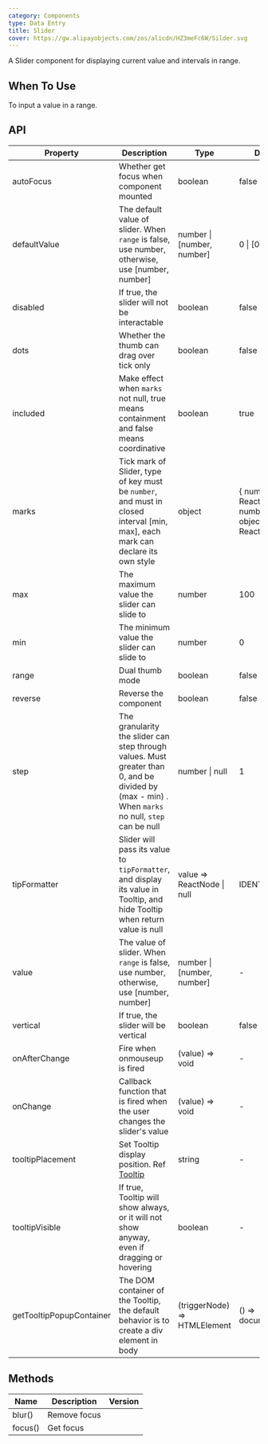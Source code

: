 ```yaml
---
category: Components
type: Data Entry
title: Slider
cover: https://gw.alipayobjects.com/zos/alicdn/HZ3meFc6W/Silder.svg
---
```


A Slider component for displaying current value and intervals in range.

## When To Use

To input a value in a range.

## API

| Property | Description | Type | Default | Version |
| --- | --- | --- | --- | --- |
| autoFocus | Whether get focus when component mounted | boolean | false |  |
| defaultValue | The default value of slider. When `range` is false, use number, otherwise, use \[number, number] | number \| \[number, number] | 0 \| \[0, 0] |  |
| disabled | If true, the slider will not be interactable | boolean | false |  |
| dots | Whether the thumb can drag over tick only | boolean | false |  |
| included | Make effect when `marks` not null, true means containment and false means coordinative | boolean | true |  |
| marks | Tick mark of Slider, type of key must be `number`, and must in closed interval \[min, max], each mark can declare its own style | object | { number: ReactNode } \| { number: { style: object, label: ReactNode } } |  |
| max | The maximum value the slider can slide to | number | 100 |  |
| min | The minimum value the slider can slide to | number | 0 |  |
| range | Dual thumb mode | boolean | false |  |
| reverse | Reverse the component | boolean | false |  |
| step | The granularity the slider can step through values. Must greater than 0, and be divided by (max - min) . When `marks` no null, `step` can be null | number \| null | 1 |  |
| tipFormatter | Slider will pass its value to `tipFormatter`, and display its value in Tooltip, and hide Tooltip when return value is null | value => ReactNode \| null | IDENTITY |  |
| value | The value of slider. When `range` is false, use number, otherwise, use \[number, number] | number \| \[number, number] | - |
| vertical | If true, the slider will be vertical | boolean | false |  |
| onAfterChange | Fire when onmouseup is fired | (value) => void | - |  |
| onChange | Callback function that is fired when the user changes the slider's value | (value) => void | - |  |
| tooltipPlacement | Set Tooltip display position. Ref [Tooltip](/components/tooltip/) | string | - |  |
| tooltipVisible | If true, Tooltip will show always, or it will not show anyway, even if dragging or hovering | boolean | - |  |
| getTooltipPopupContainer | The DOM container of the Tooltip, the default behavior is to create a div element in body | (triggerNode) => HTMLElement | () => document.body |  |

## Methods

| Name    | Description  | Version |
| ------- | ------------ | ------- |
| blur()  | Remove focus |         |
| focus() | Get focus    |         |
